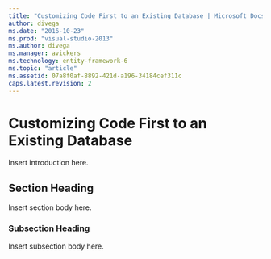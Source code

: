 ```yaml
---
title: "Customizing Code First to an Existing Database | Microsoft Docs"
author: divega
ms.date: "2016-10-23"
ms.prod: "visual-studio-2013"
ms.author: divega
ms.manager: avickers
ms.technology: entity-framework-6
ms.topic: "article"
ms.assetid: 07a8f0af-8892-421d-a196-34184cef311c
caps.latest.revision: 2
---
```

# Customizing Code First to an Existing Database
Insert introduction here.  
  
## Section Heading  
 Insert section body here.  
  
### Subsection Heading  
 Insert subsection body here.